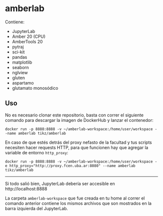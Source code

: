 # amberlab

Contiene:

- JupyterLab
- Amber 20 (CPU)
- AmberTools 20
- pytraj
- sci-kit
- pandas
- matplotlib
- seaborn
- nglview
- gluten
- aspartamo
- glutamato monosódico

## Uso
No es necesario clonar este repositorio, basta con correr el siguiente comando para descargar la imagen de DockerHub y lanzar el contenedor:

`docker run -p 8888:8888 -v ~/amberlab-workspace:/home/user/workspace --name amberlab tikz/amberlab`

En caso de que estés detrás del proxy nefasto de la facultad y tus scripts necesiten hacer requests HTTP, para que funcionen hay que agregar la variable de entorno `http_proxy`:

`docker run -p 8888:8888 -v ~/amberlab-workspace:/home/user/workspace -e http_proxy="http://proxy.fcen.uba.ar:8080" --name amberlab tikz/amberlab`

---------------

Si todo salió bien, JupyterLab debería ser accesible en http://localhost:8888

La carpeta `amberlab-workspace` que fue creada en tu home al correr el comando anterior contiene los mismos archivos que son mostrados en la barra izquierda del JupyterLab.
